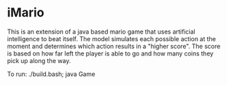 # iMario

This is an extension of a java based mario game that uses artificial intelligence to beat itself. The model simulates each possible action at the moment and determines which action results in a "higher score". The score is based on how far left the player is able to go and how many coins they pick up along the way.


To run: ./build.bash; java Game
